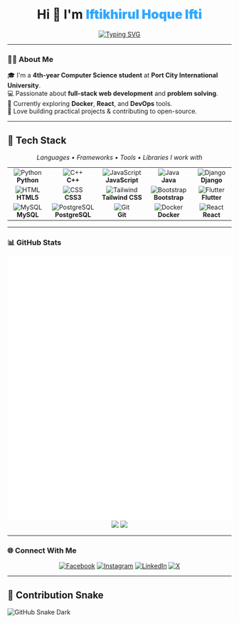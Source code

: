 <!-- Header Section -->
<div align="center" id="header">

  <h1>
    Hi 👋 I'm <span style="color:#2FA7FF;font-weight:900">Iftikhirul Hoque Ifti</span>
  </h1>

  [![Typing SVG](https://readme-typing-svg.demolab.com?font=Kdam+Thmor+Pro&size=22&pause=1000&color=11BCF7&center=true&vCenter=true&width=500&lines=Competitive+Programmer;Web+Designer;Open+Source+Enthusiast;Django+Developer)](https://git.io/typing-svg)

</div>

---

### 🧑‍💻 About Me
🎓 I'm a **4th-year Computer Science student** at **Port City International University**.  
💻 Passionate about **full-stack web development** and **problem solving**.  
🌱 Currently exploring **Docker**, **React**, and **DevOps** tools.  
🚀 Love building practical projects & contributing to open-source.

---

## 🧰 Tech Stack

<p align="center">
  <i>Languages • Frameworks • Tools • Libraries I work with</i>
</p>

<div align="center">

<table>
  <tr>
    <!-- Card 1 -->
    <td align="center" width="140">
      <img src="https://cdn.jsdelivr.net/gh/devicons/devicon/icons/python/python-original.svg" width="50" height="50" alt="Python"/><br>
      <b>Python</b>
    </td>
    <!-- Card 2 -->
    <td align="center" width="140">
      <img src="https://cdn.jsdelivr.net/gh/devicons/devicon/icons/cplusplus/cplusplus-original.svg" width="50" height="50" alt="C++"/><br>
      <b>C++</b>
    </td>
    <!-- Card 3 -->
    <td align="center" width="140">
      <img src="https://cdn.jsdelivr.net/gh/devicons/devicon/icons/javascript/javascript-original.svg" width="50" height="50" alt="JavaScript"/><br>
      <b>JavaScript</b>
    </td>
    <!-- Card 4 -->
    <td align="center" width="140">
      <img src="https://cdn.jsdelivr.net/gh/devicons/devicon/icons/java/java-original.svg" width="50" height="50" alt="Java"/><br>
      <b>Java</b>
    </td>
    <!-- Card 5 -->
    <td align="center" width="140">
      <img src="https://cdn.jsdelivr.net/gh/devicons/devicon/icons/django/django-plain.svg" width="50" height="50" alt="Django"/><br>
      <b>Django</b>
    </td>
  </tr>
  
  <tr>
    <!-- Card 6 -->
    <td align="center" width="140">
      <img src="https://cdn.jsdelivr.net/gh/devicons/devicon/icons/html5/html5-original.svg" width="50" height="50" alt="HTML"/><br>
      <b>HTML5</b>
    </td>
    <!-- Card 7 -->
    <td align="center" width="140">
      <img src="https://cdn.jsdelivr.net/gh/devicons/devicon/icons/css3/css3-original.svg" width="50" height="50" alt="CSS"/><br>
      <b>CSS3</b>
    </td>
    <!-- Card 8 -->
    <td align="center" width="140">
      <img src="https://www.vectorlogo.zone/logos/tailwindcss/tailwindcss-icon.svg" width="50" height="50" alt="Tailwind"/><br>
      <b>Tailwind CSS</b>
    </td>
    <!-- Card 9 -->
    <td align="center" width="140">
      <img src="https://cdn.jsdelivr.net/gh/devicons/devicon/icons/bootstrap/bootstrap-original.svg" width="50" height="50" alt="Bootstrap"/><br>
      <b>Bootstrap</b>
    </td>
    <!-- Card 10 -->
    <td align="center" width="140">
      <img src="https://cdn.jsdelivr.net/gh/devicons/devicon/icons/flutter/flutter-original.svg" width="50" height="50" alt="Flutter"/><br>
      <b>Flutter</b>
    </td>
  </tr>

  <tr>
    <!-- Card 11 -->
    <td align="center" width="140">
      <img src="https://cdn.jsdelivr.net/gh/devicons/devicon/icons/mysql/mysql-original.svg" width="50" height="50" alt="MySQL"/><br>
      <b>MySQL</b>
    </td>
    <!-- Card 12 -->
    <td align="center" width="140">
      <img src="https://cdn.jsdelivr.net/gh/devicons/devicon/icons/postgresql/postgresql-original.svg" width="50" height="50" alt="PostgreSQL"/><br>
      <b>PostgreSQL</b>
    </td>
    <!-- Card 13 -->
    <td align="center" width="140">
      <img src="https://cdn.jsdelivr.net/gh/devicons/devicon/icons/git/git-original.svg" width="50" height="50" alt="Git"/><br>
      <b>Git</b>
    </td>
    <!-- Card 14 -->
    <td align="center" width="140">
      <img src="https://cdn.jsdelivr.net/gh/devicons/devicon/icons/docker/docker-original.svg" width="50" height="50" alt="Docker"/><br>
      <b>Docker</b>
    </td>
    <!-- Card 15 -->
    <td align="center" width="140">
      <img src="https://cdn.jsdelivr.net/gh/devicons/devicon/icons/react/react-original.svg" width="50" height="50" alt="React"/><br>
      <b>React</b>
    </td>
  </tr>
</table>

</div>

---

### 📊 GitHub Stats

<div align="center">

<!-- GitHub Overview & Languages -->
<picture>
  <source media="(prefers-color-scheme: dark)" srcset="https://raw.githubusercontent.com/iftikhoq/profile-repo/master/generated/overview.svg#gh-dark-mode-only">
  <img src="https://raw.githubusercontent.com/iftikhoq/profile-repo/master/generated/overview.svg">
</picture>

<picture>
  <source media="(prefers-color-scheme: dark)" srcset="https://raw.githubusercontent.com/iftikhoq/profile-repo/master/generated/languages.svg#gh-dark-mode-only">
  <img src="https://raw.githubusercontent.com/iftikhoq/profile-repo/master/generated/languages.svg">
</picture>

<!-- GitHub Stats Card -->
<picture>
  <source media="(prefers-color-scheme: light)" srcset="https://github-readme-stats.vercel.app/api?username=iftikhoq&show_icons=true&number_format=long&hide_title=true&text_bold=false&show=reviews,prs_merged,prs_merged_percentage,discussions_answered&border_color=ddd&border_radius=7&hide=stars,commits">
  <img src="https://github-readme-stats.vercel.app/api?username=iftikhoq&show_icons=true&number_format=long&hide_title=true&text_bold=false&hide=stars,commits&show=reviews,discussions_answered,prs_merged,prs_merged_percentage&border_color=666&border_radius=7&bg_color=0d1117&icon_color=58a6ff&ring_color=58a6fc&text_color=ccc">
</picture>

<!-- Streak Stats -->
<picture>
  <source media="(prefers-color-scheme: dark)" srcset="https://streak-stats.demolab.com/?user=iftikhoq&border_radius=7&card_width=235&card_height=214&background=0D1117&sideNums=4c8edf&sideLabels=ddd&border=777&dates=999&hide_total_contributions=true&hide_current_streak=true">
  <img src="https://streak-stats.demolab.com/?user=iftikhoq&border_radius=7&card_width=235&card_height=190&sideNums=3483ed&sideLabels=555&border=e1e4e8&dates=777&hide_total_contributions=true&hide_current_streak=true">
</picture>

</div>

---

### 🌐 Connect With Me

<div align="center">
  
[![Facebook](https://img.shields.io/badge/Facebook-%231877F2.svg?style=for-the-badge&logo=Facebook&logoColor=white)](https://facebook.com/ifti.k.hoq)
[![Instagram](https://img.shields.io/badge/Instagram-%23E4405F.svg?style=for-the-badge&logo=Instagram&logoColor=white)](https://instagram.com/ifti.k.hoq)
[![LinkedIn](https://img.shields.io/badge/LinkedIn-%230077B5.svg?style=for-the-badge&logo=linkedin&logoColor=white)](https://linkedin.com/in/iftikhoq)
[![X](https://img.shields.io/badge/X-black.svg?style=for-the-badge&logo=X&logoColor=white)](https://x.com/iftikhoq)

</div>

---

## 🐍 Contribution Snake

![GitHub Snake Dark](https://raw.githubusercontent.com/iftikhoq/iftikhoq/dist/snake-dark.svg)


